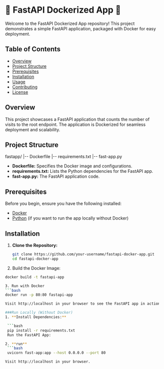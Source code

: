 # 🐳 FastAPI Dockerized App 🚀

Welcome to the FastAPI Dockerized App repository! This project demonstrates a simple FastAPI application, packaged with Docker for easy deployment.

## Table of Contents

- [Overview](#overview)
- [Project Structure](#project-structure)
- [Prerequisites](#prerequisites)
- [Installation](#installation)
- [Usage](#usage)
- [Contributing](#contributing)
- [License](#license)

## Overview

This project showcases a FastAPI application that counts the number of visits to the root endpoint. The application is Dockerized for seamless deployment and scalability.

## Project Structure
   fastapp/
   |-- Dockerfile
   |-- requirements.txt
   |-- fast-app.py

- **Dockerfile:** Specifies the Docker image and configurations.
- **requirements.txt:** Lists the Python dependencies for the FastAPI app.
- **fast-app.py:** The FastAPI application code.

## Prerequisites

Before you begin, ensure you have the following installed:

- [Docker](https://www.docker.com/get-started)
- [Python](https://www.python.org/downloads/) (if you want to run the app locally without Docker)

## Installation

1. **Clone the Repository:**
   ```bash
   git clone https://github.com/your-username/fastapi-docker-app.git
   cd fastapi-docker-app
   
2. Build the Docker Image:
  ```bash
  docker build -t fastapi-app

3. Run with Docker
  ```bash
  docker run -p 80:80 fastapi-app
  
Visit http://localhost in your browser to see the FastAPI app in action.

###Run Locally (Without Docker)
1. **Install Dependencies:**

   ```bash
   pip install -r requirements.txt
   Run the FastAPI App:

2. **run**
   ```bash
   uvicorn fast-app:app --host 0.0.0.0 --port 80
  
Visit http://localhost in your browser.
